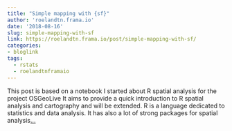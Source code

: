 ```yaml
---
title: "Simple mapping with {sf}"
author: 'roelandtn.frama.io'
date: '2018-08-16'
slug: simple-mapping-with-sf
link: https://roelandtn.frama.io/post/simple-mapping-with-sf/
categories:
- bloglink
tags:
  - rstats
  - roelandtnframaio
---
```


This post is based on a notebook I started about R spatial analysis for the project OSGeoLive It aims to provide a quick introduction to R spatial analysis and cartography and will be extended. R is a language dedicated to statistics and data analysis. It has also a lot of strong packages for spatial analysis[... <i class="fas fa-external-link-alt"></i>](https://roelandtn.frama.io/post/simple-mapping-with-sf/)

